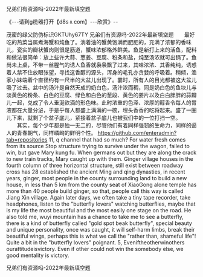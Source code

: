 兄弟们有资源吗-2022年最新填空题

《---请到g榄器打开【d8s⒏com】---欣赏》--

茂密的绿父防伪标识GKTUhy67TY
兄弟们有资源吗-2022年最新填空题　　最好吃的热菜当属煮海蟹和炖鱼了。淌着油的蟹黄饱满而肥肥的，充满了浓郁的香味儿，瓷实的瓣状蟹肉则很是筋道，蟹味浓郁格外鲜美。鱼是新打上来的活鱼，配料和做法很简单：放上些许大蒜、葱姜、豆腐、粉条和盐，炖至汤浓就可出锅了。鱼尚未上桌，不带一丝腥气的诱人鱼香就袅袅飘了过来，其味浓浓、其香纯纯，诱惑着人禁不住放眼张望，寻找这香醇的源头，浑身的毛孔亦贪婪的呼吸着。稍倾，渔家小妹端着个直径约有一尺半的大盆儿出现了。霎时，所有人的目光都被这大盆儿吸了过去。盆中的汤汁是自然天成的奶白色，汤汁浓而稠，同是奶白色的鱼块儿与淡黄色的粉条、白色的豆腐、绿色和白色的葱段、黄色的姜片以及白白胖胖的蒜瓣儿一起，兑成了令人垂涎欲滴的形色味。此时浓重的色泽、浓厚的醇香令每人的胃液都在大量分泌，于是乎每人都盛上满满的一碗，埋头香香的吃将起来。盛了一圈儿下来，就剩了个盆子底儿，紧接着盆子底儿也被我们中的一位打扫一空。
　　其实，每个少年都是独一无二的，尽管他们有着同样强韧的生命力，同样的逼人的青春朝气，同样嶙峋的鲜明个性。
https://github.com/enteradmin?tab=repositories
11, q channel that had so much?
For water fresh comes from its source
Stop structure trying to survive under the wagon, failed to win, but gave Mary kung fu.
When germans out but they are along the crack to new train tracks, Mary caught up with them.
Ginger village houses in the fourth column of three horizontal structure, still exist between roadway cross has 28 established the ancient Ming and qing dynasties, in recent years, ginger, most people in the county surrounding land to build a new house, in less than 5 km from the county seat of XiaoGong alone temple has more than 40 people build ginger, so that, people call this way is called Jiang Xin village.
Again later days, we often take a tiny tape recorder, take headphones, listen to the "butterfly lovers" watching butterflies, maybe that is my life the most beautiful and the most easily one stage on the road.
He also told me, wuyi mountain has a chance to take me to see a butterfly, there is a kind of butterfly called "gold spot beak butterfly", special beauty and unique personality, once was caught, it will self-harm limbs, break their beautiful wings, perhaps this is what we call the "rather than, shameful life"!
Quite a bit in the "butterfly lovers" poignant.
5, Eveniftheotherwinothers ourattitudeisvictory. Even if other could not win the somebody else, we good mentality is victory.




兄弟们有资源吗-2022年最新填空题
